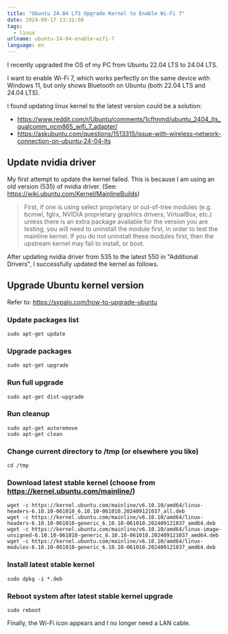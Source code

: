 ```yaml
---
title: "Ubuntu 24.04 LTS Upgrade Kernel to Enable Wi-Fi 7"
date: 2024-09-17 13:31:50
tags: 
  - linux
urlname: ubuntu-24-04-enable-wifi-7
language: en
---
```


I recently upgraded the OS of my PC from Ubuntu 22.04 LTS to 24.04 LTS. 

I want to enable Wi-Fi 7, which works perfectly on the same device with Windows 11, 
but only shows Bluetooth on Ubuntu (both 22.04 LTS and 24.04 LTS).

I found updating linux kernel to the latest version could be a solution:
- https://www.reddit.com/r/Ubuntu/comments/1cfhnmd/ubuntu_2404_lts_qualcomm_ncm865_wifi_7_adapter/
- https://askubuntu.com/questions/1513315/issue-with-wireless-network-connection-on-ubuntu-24-04-lts

## Update nvidia driver

My first attempt to update the kernel failed.
This is because I am using an old version (535) of nvidia driver. (See: https://wiki.ubuntu.com/Kernel/MainlineBuilds)
> First, if one is using select proprietary or out-of-tree modules 
> (e.g. bcmwl, fglrx, NVIDIA proprietary graphics drivers, VirtualBox, etc.) 
> unless there is an extra package available for the version you are testing, 
> you will need to uninstall the module first, in order to test the mainline kernel. 
> If you do not uninstall these modules first, then the upstream kernel may fail to install, or boot.

After updating nvidia driver from 535 to the latest 550 in "Additional Drivers", 
I successfully updated the kernel as follows.

## Upgrade Ubuntu kernel version

Refer to: https://sypalo.com/how-to-upgrade-ubuntu

### Update packages list
```
sudo apt-get update
```

### Upgrade packages
```
sudo apt-get upgrade
```

### Run full upgrade
```
sudo apt-get dist-upgrade
```

### Run cleanup
```
sudo apt-get autoremove
sudo apt-get clean
```

### Change current directory to /tmp (or elsewhere you like)
```
cd /tmp
```

### Download latest stable kernel (choose from https://kernel.ubuntu.com/mainline/)
```
wget -c https://kernel.ubuntu.com/mainline/v6.10.10/amd64/linux-headers-6.10.10-061010_6.10.10-061010.202409121037_all.deb
wget -c https://kernel.ubuntu.com/mainline/v6.10.10/amd64/linux-headers-6.10.10-061010-generic_6.10.10-061010.202409121037_amd64.deb
wget -c https://kernel.ubuntu.com/mainline/v6.10.10/amd64/linux-image-unsigned-6.10.10-061010-generic_6.10.10-061010.202409121037_amd64.deb
wget -c https://kernel.ubuntu.com/mainline/v6.10.10/amd64/linux-modules-6.10.10-061010-generic_6.10.10-061010.202409121037_amd64.deb
```

### Install latest stable kernel
```
sudo dpkg -i *.deb
```

### Reboot system after latest stable kernel upgrade
```
sudo reboot
```

Finally, the Wi-Fi icon appears and I no longer need a LAN cable.
